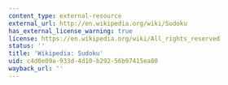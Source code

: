 ```yaml
---
content_type: external-resource
external_url: http://en.wikipedia.org/wiki/Sudoku
has_external_license_warning: true
license: https://en.wikipedia.org/wiki/All_rights_reserved
status: ''
title: 'Wikipedia: Sudoku'
uid: c4d0e09a-933d-4d10-b292-56b97415ea80
wayback_url: ''
---
```

